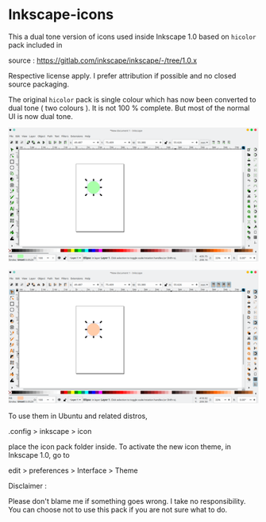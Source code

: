 # Inkscape-icons

This a dual tone version of icons used inside Inkscape 1.0 based on `hicolor` pack included in 

source : https://gitlab.com/inkscape/inkscape/-/tree/1.0.x

Respective license apply. I prefer attribution if possible and no closed source packaging.

The original `hicolor` pack is single colour which has now been converted to dual tone ( two colours ). It is not 100 % complete. But most of the normal UI is now dual tone. 

![green icons Inkscape](https://raw.githubusercontent.com/meetdilip/Inkscape-icons/master/Inkscape%20icons%20green%20github.png)

![orange icons Inkscape](https://raw.githubusercontent.com/meetdilip/Inkscape-icons/master/Inkscape%20icons%20orange%20github.png)

To use them in Ubuntu and related distros,

.config > inkscape > icon 

place the icon pack folder inside. To activate the new icon theme, in Inkscape 1.0, go to

edit > preferences > Interface > Theme

Disclaimer :

Please don't blame me if something goes wrong. I take no responsibility. You can choose not to use this pack if you are not sure what to do. 
